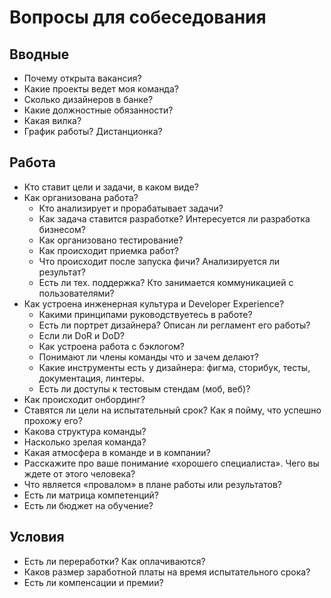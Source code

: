 # Вопросы для собеседования

## Вводные
- Почему открыта вакансия?
- Какие проекты ведет моя команда?
- Сколько дизайнеров в банке?
- Какие должностные обязанности?
- Какая вилка?
- График работы? Дистанционка?

## Работа
- Кто ставит цели и задачи, в каком виде?
- Как организована работа?
  - Кто анализирует и прорабатывает задачи?
  - Как задача ставится разработке? Интересуется ли разработка бизнесом?
  - Как организовано тестирование?
  - Как происходит приемка работ?
  - Что происходит после запуска фичи? Анализируется ли результат?
  - Есть ли тех. поддержка? Кто занимается коммуникацией с пользователями?
- Как устроена инженерная культура и Developer Experience?
  - Какими принципами руководствуетесь в работе?
  - Есть ли портрет дизайнера? Описан ли регламент его работы?
  - Если ли DoR и DoD?
  - Как устроена работа с бэклогом?
  - Понимают ли члены команды что и зачем делают?
  - Какие инструменты есть у дизайнера: фигма, сторибук, тесты, документация, линтеры.
  - Есть ли доступы к тестовым стендам (моб, веб)?
- Как происходит онбординг?
- Ставятся ли цели на испытательный срок? Как я пойму, что успешно прохожу его?
- Какова структура команды?
- Насколько зрелая команда?
- Какая атмосфера в команде и в компании?
- Расскажите про ваше понимание «хорошего специалиста». Чего вы ждете от этого человека?
- Что является «провалом» в плане работы или результатов?
- Есть ли матрица компетенций?
- Есть ли бюджет на обучение?

## Условия
- Есть ли переработки? Как оплачиваются?
- Каков размер заработной платы на время испытательного срока?
- Есть ли компенсации и премии?